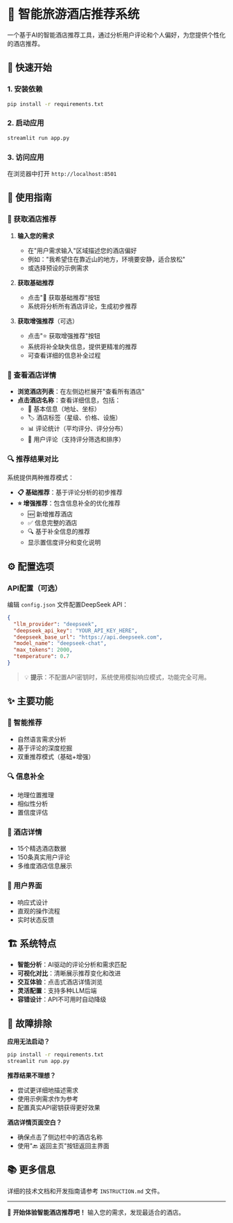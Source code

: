 # 🏨 智能旅游酒店推荐系统

一个基于AI的智能酒店推荐工具，通过分析用户评论和个人偏好，为您提供个性化的酒店推荐。

## 🚀 快速开始

### 1. 安装依赖
```bash
pip install -r requirements.txt
```

### 2. 启动应用
```bash
streamlit run app.py
```

### 3. 访问应用
在浏览器中打开 `http://localhost:8501`

## 📖 使用指南

### 🎯 获取酒店推荐

1. **输入您的需求**
   - 在"用户需求输入"区域描述您的酒店偏好
   - 例如："我希望住在靠近山的地方，环境要安静，适合放松"
   - 或选择预设的示例需求

2. **获取基础推荐**
   - 点击"🚀 获取基础推荐"按钮
   - 系统将分析所有酒店评论，生成初步推荐

3. **获取增强推荐**（可选）
   - 点击"⭐ 获取增强推荐"按钮
   - 系统将补全缺失信息，提供更精准的推荐
   - 可查看详细的信息补全过程

### 🏨 查看酒店详情

- **浏览酒店列表**：在左侧边栏展开"查看所有酒店"
- **点击酒店名称**：查看详细信息，包括：
  - 📍 基本信息（地址、坐标）
  - 🏷️ 酒店标签（星级、价格、设施）
  - 📊 评论统计（平均评分、评分分布）
  - 💬 用户评论（支持评分筛选和排序）

### 🔍 推荐结果对比

系统提供两种推荐模式：

- **📋 基础推荐**：基于评论分析的初步推荐
- **⭐ 增强推荐**：包含信息补全的优化推荐
  - 🆕 新增推荐酒店
  - ✅ 信息完整的酒店
  - 🔍 基于补全信息的推荐
  - 显示置信度评分和变化说明

## ⚙️ 配置选项

### API配置（可选）

编辑 `config.json` 文件配置DeepSeek API：

```json
{
  "llm_provider": "deepseek",
  "deepseek_api_key": "YOUR_API_KEY_HERE",
  "deepseek_base_url": "https://api.deepseek.com",
  "model_name": "deepseek-chat",
  "max_tokens": 2000,
  "temperature": 0.7
}
```

> 💡 **提示**：不配置API密钥时，系统使用模拟响应模式，功能完全可用。

## ✨ 主要功能

### 🎯 智能推荐
- 自然语言需求分析
- 基于评论的深度挖掘
- 双重推荐模式（基础+增强）

### 🔍 信息补全
- 地理位置推理
- 相似性分析
- 置信度评估

### 🏨 酒店详情
- 15个精选酒店数据
- 150条真实用户评论
- 多维度酒店信息展示

### 🎨 用户界面
- 响应式设计
- 直观的操作流程
- 实时状态反馈

## 🏗️ 系统特点

- **智能分析**：AI驱动的评论分析和需求匹配
- **可视化对比**：清晰展示推荐变化和改进
- **交互体验**：点击式酒店详情浏览
- **灵活配置**：支持多种LLM后端
- **容错设计**：API不可用时自动降级

## 🔧 故障排除

**应用无法启动？**
```bash
pip install -r requirements.txt
streamlit run app.py
```

**推荐结果不理想？**
- 尝试更详细地描述需求
- 使用示例需求作为参考
- 配置真实API密钥获得更好效果

**酒店详情页面空白？**
- 确保点击了侧边栏中的酒店名称
- 使用"🔙 返回主页"按钮返回主界面

## 📚 更多信息

详细的技术文档和开发指南请参考 `INSTRUCTION.md` 文件。

---

🎉 **开始体验智能酒店推荐吧！** 输入您的需求，发现最适合的酒店。

